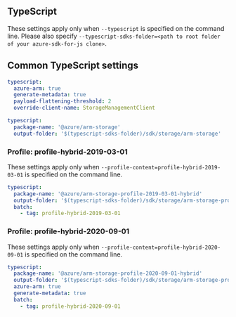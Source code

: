 ## TypeScript

These settings apply only when `--typescript` is specified on the command line.
Please also specify `--typescript-sdks-folder=<path to root folder of your azure-sdk-for-js clone>`.

## Common TypeScript settings

```yaml $(typescript)
typescript:
  azure-arm: true
  generate-metadata: true
  payload-flattening-threshold: 2
  override-client-name: StorageManagementClient
```

```yaml $(typescript) && !$(profile-content)
typescript:
  package-name: '@azure/arm-storage'
  output-folder: '$(typescript-sdks-folder)/sdk/storage/arm-storage'
```

### Profile: profile-hybrid-2019-03-01

These settings apply only when `--profile-content=profile-hybrid-2019-03-01` is specified on the command line.

```yaml $(profile-content)=='profile-hybrid-2019-03-01'
typescript:
  package-name: '@azure/arm-storage-profile-2019-03-01-hybrid'
  output-folder: '$(typescript-sdks-folder)/sdk/storage/arm-storage-profile-2019-03-01-hybrid'
  batch:
    - tag: profile-hybrid-2019-03-01
```

### Profile: profile-hybrid-2020-09-01

These settings apply only when `--profile-content=profile-hybrid-2020-09-01` is specified on the command line.

```yaml $(profile-content)=='profile-hybrid-2020-09-01'
typescript:
  package-name: '@azure/arm-storage-profile-2020-09-01-hybrid'
  output-folder: '$(typescript-sdks-folder)/sdk/storage/arm-storage-profile-2020-09-01-hybrid'
  azure-arm: true
  generate-metadata: true
  batch:
    - tag: profile-hybrid-2020-09-01
```
